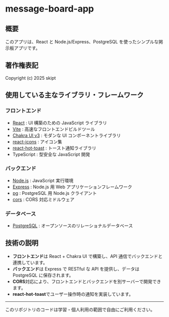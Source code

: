# message-board-app

## 概要

このアプリは、React と Node.js/Express、PostgreSQL を使ったシンプルな掲示板アプリです。

## 著作権表記

Copyright (c) 2025 skipt

## 使用している主なライブラリ・フレームワーク

### フロントエンド

- [React](https://react.dev/) : UI 構築のための JavaScript ライブラリ
- [Vite](https://vitejs.dev/) : 高速なフロントエンドビルドツール
- [Chakra UI v3](https://chakra-ui.com/) : モダンな UI コンポーネントライブラリ
- [react-icons](https://react-icons.github.io/react-icons/) : アイコン集
- [react-hot-toast](https://react-hot-toast.com/) : トースト通知ライブラリ
- TypeScript : 型安全な JavaScript 開発

### バックエンド

- [Node.js](https://nodejs.org/) : JavaScript 実行環境
- [Express](https://expressjs.com/) : Node.js 用 Web アプリケーションフレームワーク
- [pg](https://node-postgres.com/) : PostgreSQL 用 Node.js クライアント
- [cors](https://www.npmjs.com/package/cors) : CORS 対応ミドルウェア

### データベース

- [PostgreSQL](https://www.postgresql.org/) : オープンソースのリレーショナルデータベース

## 技術の説明

- **フロントエンド**は React + Chakra UI で構築し、API 通信でバックエンドと連携しています。
- **バックエンド**は Express で RESTful な API を提供し、データは PostgreSQL に保存されます。
- **CORS**対応により、フロントエンドとバックエンドを別サーバーで開発できます。
- **react-hot-toast**でユーザー操作時の通知を実装しています。

---

このリポジトリのコードは学習・個人利用の範囲で自由にご利用ください。
